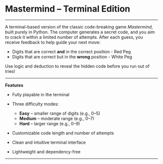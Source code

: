 #  Mastermind – Terminal Edition
---

A terminal-based version of the classic code-breaking game *Mastermind*, built purely in Python. The computer generates a secret code, and you aim to crack it within a limited number of attempts. After each guess, you receive feedback to help guide your next move:

*  Digits that are correct **and** in the correct position - Red Peg
*  Digits that are correct but in the **wrong** position - White Peg

Use logic and deduction to reveal the hidden code before you run out of tries!

---

**Features**

* Fully playable in the terminal
* Three difficulty modes:

  * **Easy** – smaller range of digits (e.g., 0–5)
  * **Medium** – moderate range (e.g., 0–7)
  * **Hard** – larger range (e.g., 0–9)
* Customizable code length and number of attempts
* Clean and intuitive terminal interface
* Lightweight and dependency-free

---
